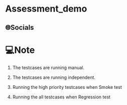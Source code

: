 # Assessment_demo


## 🌐Socials
 

# 💻Note
1. The testcases are running manual.

2. The testcases are running independent.

3. Running the high priority testcases when Smoke test

4. Running the all testcases when Regression test

### 

